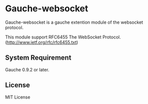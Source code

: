 # Gauche-websocket

Gauche-websocket is a gauche extention module of the websocket protocol.

This module support RFC6455 The WebSocket Protocol.(http://www.ietf.org/rfc/rfc6455.txt)

## System Requirement

Gauche 0.9.2 or later.

## License

MIT License
